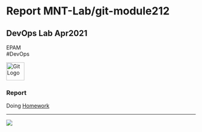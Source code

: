 # Report MNT-Lab/git-module212 

## DevOps Lab Apr2021<br>
EPAM<br>
#DevOps<br>

<img
src="https://github.com/MNT-Lab/git-module212/blob/rbykau/images/git.png"
height=48 width=48 alt="Git Logo" />

### Report

Doing [Homework](../rbykau/README.md)

---

<img src="../rbykau/images/End.jpg" />